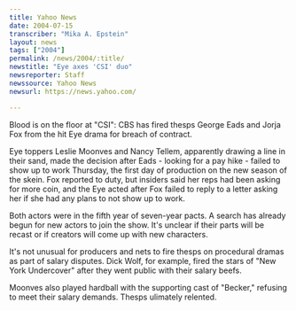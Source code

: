 ```yaml
---
title: Yahoo News
date: 2004-07-15
transcriber: "Mika A. Epstein"
layout: news
tags: ["2004"]
permalink: /news/2004/:title/
newstitle: "Eye axes 'CSI' duo"
newsreporter: Staff
newssource: Yahoo News
newsurl: https://news.yahoo.com/

---
```


Blood is on the floor at "CSI": CBS has fired thesps George Eads and Jorja Fox from the hit Eye drama for breach of contract.

Eye toppers Leslie Moonves and Nancy Tellem, apparently drawing a line in their sand, made the decision after Eads - looking for a pay hike - failed to show up to work Thursday, the first day of production on the new season of the skein. Fox reported to duty, but insiders said her reps had been asking for more coin, and the Eye acted after Fox failed to reply to a letter asking her if she had any plans to not show up to work.

Both actors were in the fifth year of seven-year pacts. A search has already begun for new actors to join the show. It's unclear if their parts will be recast or if creators will come up with new characters.

It's not unusual for producers and nets to fire thesps on procedural dramas as part of salary disputes. Dick Wolf, for example, fired the stars of "New York Undercover" after they went public with their salary beefs.

Moonves also played hardball with the supporting cast of "Becker," refusing to meet their salary demands. Thesps ulimately relented.
